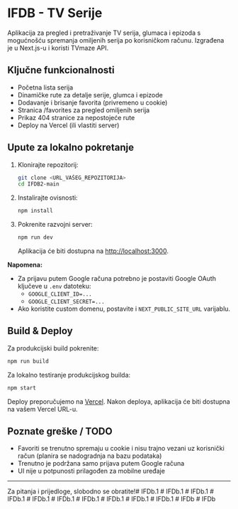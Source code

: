 # IFDB - TV Serije

Aplikacija za pregled i pretraživanje TV serija, glumaca i epizoda s mogućnošću spremanja omiljenih serija po korisničkom računu. Izgrađena je u Next.js-u i koristi TVmaze API.

## Ključne funkcionalnosti
- Početna lista serija
- Dinamičke rute za detalje serije, glumca i epizode
- Dodavanje i brisanje favorita (privremeno u cookie)
- Stranica /favorites za pregled omiljenih serija
- Prikaz 404 stranice za nepostojeće rute
- Deploy na Vercel (ili vlastiti server)

## Upute za lokalno pokretanje
1. Klonirajte repozitorij:
   ```bash
   git clone <URL_VAŠEG_REPOZITORIJA>
   cd IFDB2-main
   ```
2. Instalirajte ovisnosti:
   ```bash
   npm install
   ```
3. Pokrenite razvojni server:
   ```bash
   npm run dev
   ```
   Aplikacija će biti dostupna na [http://localhost:3000](http://localhost:3000).

**Napomena:**
- Za prijavu putem Google računa potrebno je postaviti Google OAuth ključeve u `.env` datoteku:
  - `GOOGLE_CLIENT_ID=...`
  - `GOOGLE_CLIENT_SECRET=...`
- Ako koristite custom domenu, postavite i `NEXT_PUBLIC_SITE_URL` varijablu.

## Build & Deploy
Za produkcijski build pokrenite:
```bash
npm run build
```
Za lokalno testiranje produkcijskog builda:
```bash
npm start
```
Deploy preporučujemo na [Vercel](https://vercel.com/). Nakon deploya, aplikacija će biti dostupna na vašem Vercel URL-u.

## Poznate greške / TODO
- Favoriti se trenutno spremaju u cookie i nisu trajno vezani uz korisnički račun (planira se nadogradnja na bazu podataka)
- Trenutno je podržana samo prijava putem Google računa
- UI nije u potpunosti prilagođen za mobilne uređaje

---
Za pitanja i prijedloge, slobodno se obratite!#   I F D b . 1  
 #   I F D b . 1  
 #   I F D b . 1  
 #   I F D b . 1  
 #   I F D b . 1  
 #   I F D b . 1  
 #   I F D b . 1  
 #   I F D b . 1  
 #   I F D b . 1  
 #   I F D b . 1  
 #   I F D b  
 #   I F D b  
 